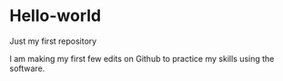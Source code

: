 # Hello-world
Just my first repository

I am making my first few edits on Github to practice my skills using the software.


